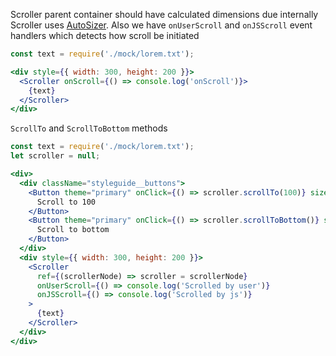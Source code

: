 Scroller parent container should have calculated dimensions
due internally Scroller uses [AutoSizer](https://github.com/bvaughn/react-virtualized/blob/master/docs/AutoSizer.md).
Also we have `onUserScroll` and `onJSScroll` event handlers which detects how scroll be initiated

```jsx
const text = require('./mock/lorem.txt');

<div style={{ width: 300, height: 200 }}>
  <Scroller onScroll={() => console.log('onScroll')}>
    {text}
  </Scroller>
</div>
```

`ScrollTo` and `ScrollToBottom` methods

```jsx
const text = require('./mock/lorem.txt');
let scroller = null;

<div>
  <div className="styleguide__buttons">
    <Button theme="primary" onClick={() => scroller.scrollTo(100)} size="small">
      Scroll to 100
    </Button>
    <Button theme="primary" onClick={() => scroller.scrollToBottom()} size="small">
      Scroll to bottom
    </Button>
  </div>
  <div style={{ width: 300, height: 200 }}>
    <Scroller
      ref={(scrollerNode) => scroller = scrollerNode}
      onUserScroll={() => console.log('Scrolled by user')}
      onJSScroll={() => console.log('Scrolled by js')}
    >
      {text}
    </Scroller>
  </div>
</div>
```
